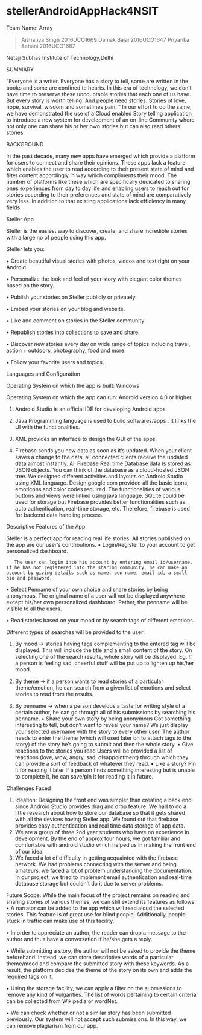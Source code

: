 ﻿# stellerAndroidAppHack4NSIT
Team Name: Array
> Aishanya Singh 2016UCO1669
> Damak Bajaj 2016UCO1647
> Priyanka Sahani 2016UCO1667

Netaji Subhas Institute of Technology,Delhi

SUMMARY

“Everyone is a writer. Everyone has a story to tell, some are written in the books and some are confined to hearts. In this era of technology, we don’t have time to preserve these uncountable stories that each one of us have. But every story is worth telling.
And people need stories. Stories of love, hope, survival, wisdom and sometimes pain. ”
In our effort to do the same, we have demonstrated the use of a Cloud enabled Story telling application  to introduce a new system for development of an on-line Community where not only one can share his or her own stories but can also read others’ stories.

BACKGROUND

In the past decade, many new apps have emerged which provide a platform for users to connect and share their opinions. These apps lack a feature which enables the user to read according to their present state of mind and filter content accordingly in way which compliments their mood. 
The number of platforms like these which are specifically dedicated to sharing ones experiences from day to day life and enabling users to reach out for stories according to their preferences and state of mind are comparatively very less. In addition to that existing applications lack efficiency in many fields.





Steller App

Steller is the easiest way to discover, create, and share incredible stories with a large no of people using this app.

Steller lets you: 

• Create beautiful visual stories with photos, videos and text right on your Android.

• Personalize the look and feel of your story with elegant color themes based on the story.

• Publish your stories on Steller publicly or privately.

• Embed your stories on your blog and website.

• Like and comment on stories in the Steller community.

• Republish stories into collections to save and share.

• Discover new stories every day on wide range of topics including travel, action + outdoors, photography, food and more.

• Follow your favorite users and topics.

Languages and Configuration

Operating System on which the app is built: Windows

Operating System on which the app can run: Android version 4.0 or higher

1.  Android Studio is an official IDE for developing Android apps

2. Java Programming language is used to build softwares/apps . It links the UI with the functionalities.

3. XML provides an interface to design the GUI of the apps. 

4. Firebase sends you new data as soon as it’s updated. When your client saves a change to the data, all connected clients receive the updated data almost instantly. All Firebase Real time Database data is stored as JSON objects. You can think of the database as a cloud-hosted JSON tree.
We designed different activities and layouts on Android Studio using XML language. Design.google.com provided all the basic icons, emoticons and color codes required. The functionalities of various buttons and views were linked using java language. SQLite could be used for storage but Firebase provides better functionalities such as auto authentication, real-time storage, etc. Therefore, firebase is used for backend data handling process.


Descriptive Features of the App:

Steller is a perfect app for reading real life stories. All stories published on the app are our user’s contributions.
•	Login/Register to your account to get personalized dashboard.

       The user can login into his account by entering email id/username. If he has not registered into the sharing community, he can make an account by giving details such as name, pen name, email id, a small bio and password. 
•	Select Penname of your own choice and share stories by being anonymous.
The original name of a user will not be displayed anywhere except his/her own personalized dashboard.  Rather, the penname will be visible to all the users.

•	Read stories based on your mood or by search tags of different emotions.


Different types of searches will be provided to the user:

1. By mood -> stories having tags complementing to the entered tag will be displayed. This will include the title and a small content of the story. On selecting one of the search results, whole story will be displayed. Eg. If a person is feeling sad, cheerful stuff will be put up to lighten up his/her mood.

2. By theme -> if a person wants to read stories of a particular theme/emotion, he can search from a given list of emotions and select stories to read from the results.

3. By penname -> when a person develops a taste for writing style of a certain author, he can go through all of his submissions by searching his penname.
•	Share your own story by being anonymous
Got something interesting to tell, but don’t want to reveal your name? We just display your selected username with the story to every other user. The author needs to enter the theme (which will used later on to attach tags to the story) of the story he’s going to submit and then the whole story.
•	Give reactions to the stories you read
Users will be provided a list of reactions (love, wow, angry, sad, disappointment) through which they can provide a sort of feedback of whatever they read. 
•	Like a story? Pin it for reading it later
If a person finds something interesting but is unable to complete it, he can save/pin it for reading it in future.

Challenges Faced
1.	Ideation: Designing the front end was simpler than creating a back end since Android Studio provides drag and drop feature. We had to do a little research about how to store our database so that it gets shared with all the devices having Steller app. We found out that firebase provides easy authentication and real time data storage of app data.
2.	We are a group of three 2nd year students who have no experience in development. By the end of approx four hours, we got familiar and comfortable with android studio which helped us in making the front end of our idea. 
3.	We faced a lot of difficulty in getting acquainted with the firebase network. We had problems connecting with the server and being amateurs, we faced a lot of problem understanding the documentation. In our project, we tried to implement email authentication and real-time database storage but couldn’t do it due to server problems.  


Future Scope:
While the main focus of the project remains on reading and sharing stories of various themes, we can still extend its features as follows:
•	A narrator can be added to the app which will read aloud the selected stories. This feature is of great use for blind people. Additionally, people stuck in traffic can make use of this facility.

•	In order to appreciate an author, the reader can drop a message to the author and thus have a conversation if he/she gets a reply.

•	While submitting a story, the author will not be asked to provide the theme beforehand. Instead, we can store descriptive words of a particular theme/mood and compare the submitted story with these keywords. As a result, the platform decides the theme of the story on its own and adds the required tags on it.

•	Using the storage facility, we can apply a filter on the submissions to remove any kind of vulgarities. The list of words pertaining to certain criteria can be collected from Wikipedia or wordNet.

•	We can check whether or not a similar story has been submitted previously. Our system will not accept such submissions. In this way, we can remove plagiarism from our app.
